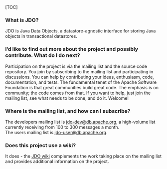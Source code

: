[TOC]

### What is JDO?

JDO is Java Data Objects, a datastore-agnostic interface for storing Java objects in transactional datastores.

### I’d like to find out more about the project and possibly contribute. What do I do next?

Participation on the project is via the mailing list and the source code repository. You join by subscribing to the mailing list and participating in discussions. You can help by contributing your ideas, enthusiasm, code, documentation, and tests. The fundamental tenet of the Apache Software Foundation is that great communities build great code. The emphasis is on community; the code comes from that. If you want to help, just join the mailing list, see what needs to be done, and do it. Welcome!

### Where is the mailing list, and how can I subscribe?

The developers mailing list is [jdo-dev@db.apache.org](mailto:jdo-dev@db.apache.org), a high-volume list currently receiving from 100 to 300 messages a month.  
The users mailing list is [jdo-user@db.apache.org](mailto:jdo-user@db.apache.org).

### Does this project use a wiki?

It does - the [JDO wiki](http://wiki.apache.org/jdo) complements the work taking place on the mailing list and provides additional information on the project.
